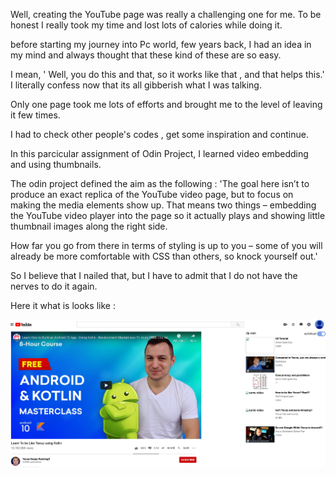 Well, creating the YouTube page was really a challenging one for me. To be honest I really took my time and lost lots of calories while doing it.

before starting my journey into Pc world, few years back, I had an idea in my mind and always thought that these kind of these are so easy.

I mean, ' Well, you do this and that, so it works like that , and that helps this.' I literally confess now that its all gibberish what I was talking.

Only one page took me lots of efforts and brought me to the level of leaving it few times.

I had to check other people's codes , get some inspiration and continue.

In this parcicular assignment of Odin Project, I learned video embedding and using thumbnails.

The odin project defined the aim as the following :
    'The goal here isn’t to produce an exact replica of the YouTube video page, but to focus on making the media elements show up. That means two things – embedding the YouTube video player into the page so it actually plays and showing little thumbnail images along the right side.

How far you go from there in terms of styling is up to you – some of you will already be more comfortable with CSS than others, so knock yourself out.'

So I believe that I nailed that, but I have to admit that I do not have the nerves to do it again.

Here it what is looks like :

![Image of OdinYouTube](https://github.com/MYavuzYAGIS/ODINProjects/blob/master/Odin-YouTubeClone-master/odin-Youtube1.png)
